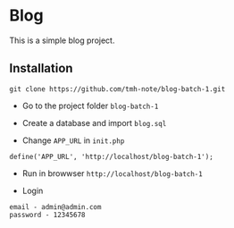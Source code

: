 # Blog

This is a simple blog project.

## Installation

```
git clone https://github.com/tmh-note/blog-batch-1.git
```

- Go to the project folder `blog-batch-1`

- Create a database and import `blog.sql`

- Change `APP_URL` in `init.php`
```
define('APP_URL', 'http://localhost/blog-batch-1');
```

- Run in browwser `http://localhost/blog-batch-1`

- Login 
```
email - admin@admin.com
password - 12345678
```


